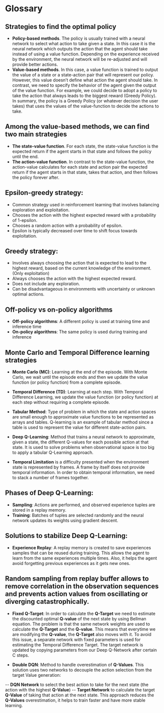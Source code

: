 # Glossary

## Strategies to find the optimal policy
- **Policy-based methods**. The policy is usually trained with a neural network to select what action to take given a state. In this case it is the neural network which outputs the action that the agent should take instead of using a value function. Depending on the experience received by the environment, the neural network will be re-adjusted and will provide better actions.
- **Value-based methods**. In this case, a value function is trained to output the value of a state or a state-action pair that will represent our policy. However, this value doesn’t define what action the agent should take. In contrast, we need to specify the behavior of the agent given the output of the value function. For example, we could decide to adopt a policy to take the action that always leads to the biggest reward (Greedy Policy). In summary, the policy is a Greedy Policy (or whatever decision the user takes) that uses the values of the value-function to decide the actions to take.

## Among the value-based methods, we can find two main strategies
- **The state-value function**. For each state, the state-value function is the expected return if the agent starts in that state and follows the policy until the end.
- **The action-value function**. In contrast to the state-value function, the action-value calculates for each state and action pair the expected return if the agent starts in that state, takes that action, and then follows the policy forever after.

## Epsilon-greedy strategy:
- Common strategy used in reinforcement learning that involves balancing exploration and exploitation.
- Chooses the action with the highest expected reward with a probability of 1-epsilon.
- Chooses a random action with a probability of epsilon.
- Epsilon is typically decreased over time to shift focus towards exploitation.

## Greedy strategy:
- Involves always choosing the action that is expected to lead to the highest reward, based on the current knowledge of the environment. (Only exploitation)
- Always chooses the action with the highest expected reward.
- Does not include any exploration.
- Can be disadvantageous in environments with uncertainty or unknown optimal actions.

## Off-policy vs on-policy algorithms
- **Off-policy algorithms**: A different policy is used at training time and inference time
- **On-policy algorithms**: The same policy is used during training and inference

## Monte Carlo and Temporal Difference learning strategies
- **Monte Carlo (MC)**: Learning at the end of the episode. With Monte Carlo, we wait until the episode ends and then we update the value function (or policy function) from a complete episode.

- **Temporal Difference (TD)**: Learning at each step. With Temporal Difference Learning, we update the value function (or policy function) at each step without requiring a complete episode.

- **Tabular Method**: Type of problem in which the state and action spaces are small enough to approximate value functions to be represented as arrays and tables. Q-learning is an example of tabular method since a table is used to represent the value for different state-action pairs.

- **Deep Q-Learning**: Method that trains a neural network to approximate, given a state, the different Q-values for each possible action at that state. It is used to solve problems when observational space is too big to apply a tabular Q-Learning approach.

- **Temporal Limitation** is a difficulty presented when the environment state is represented by frames. A frame by itself does not provide temporal information. In order to obtain temporal information, we need to stack a number of frames together.

## Phases of Deep Q-Learning:

- **Sampling**: Actions are performed, and observed experience tuples are stored in a replay memory.
- **Training**: Batches of tuples are selected randomly and the neural network updates its weights using gradient descent.

## Solutions to stabilize Deep Q-Learning:

- **Experience Replay**: A replay memory is created to save experiences samples that can be reused during training. This allows the agent to learn from the same experiences multiple times. Also, it helps the agent avoid forgetting previous experiences as it gets new ones.

## Random sampling from replay buffer allows to remove correlation in the observation sequences and prevents action values from oscillating or diverging catastrophically.

- **Fixed Q-Target**: In order to calculate the **Q-Target** we need to estimate the discounted optimal **Q-value** of the next state by using Bellman equation. The problem is that the same network weights are used to calculate the **Q-Target** and the **Q-value**. This means that everytime we are modifying the **Q-value**, the **Q-Target** also moves with it. To avoid this issue, a separate network with fixed parameters is used for estimating the Temporal Difference Target. The target network is updated by copying parameters from our Deep Q-Network after certain C steps.

- **Double DQN**: Method to handle overestimation of **Q-Values**. This solution uses two networks to decouple the action selection from the target Value generation:

-- **DQN Network** to select the best action to take for the next state (the action with the highest **Q-Value**)
-- **Target Network** to calculate the target **Q-Value** of taking that action at the next state. This approach reduces the **Q-Values** overestimation, it helps to train faster and have more stable learning.
